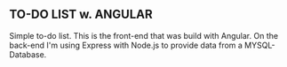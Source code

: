 TO-DO LIST w. ANGULAR
---------------------

Simple to-do list. This is the front-end that was build with Angular.
On the back-end I'm using Express with Node.js to provide data from a MYSQL-Database.